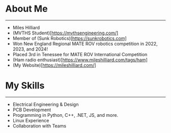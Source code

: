 # About Me
---

- Miles Hilliard
- (MVTHS Student)[https://mvthsengineering.com/]
- Member of (Sunk Robotics)[https://sunkrobotics.com]
- Won New England Regional MATE ROV robotics competition in 2022, 2023, and 2024!
- Placed 3rd in Tenessee for MATE ROV International Competition
- (Ham radio enthusiast)[https://www.mileshilliard.com/tags/ham]
- (My Website)[https://mileshilliard.com/]

# My Skills
---
- Electrical Engineering & Design
- PCB Development
- Programming in Python, C++, .NET, JS, and more.
- Linux Experience
- Collaboration with Teams
